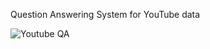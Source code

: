 Question Answering System for YouTube data

![Youtube QA](https://github.com/AmanChainpure/You-Tube-Video-QA/assets/161191503/863e39e0-befd-47e5-9411-ec3ab92ad80a)
